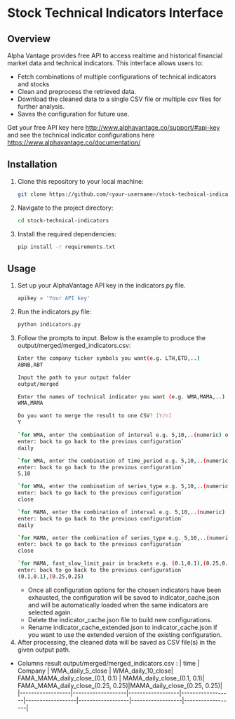 # Stock Technical Indicators Interface

## Overview
Alpha Vantage provides free API to access realtime and historical financial market data and technical indicators. This interface allows users to:
- Fetch combinations of multiple configurations of technical indicators and stocks
- Clean and preprocess the retrieved data.
- Download the cleaned data to a single CSV file or multiple csv files for further analysis.
- Saves the configuration for future use.
  
Get your free API key here http://www.alphavantage.co/support/#api-key and see the technical indicator configurations here https://www.alphavantage.co/documentation/

## Installation
1. Clone this repository to your local machine:
   ```bash
   git clone https://github.com/<your-username>/stock-technical-indicators
   ```

2. Navigate to the project directory:
   ```bash
   cd stock-technical-indicators
   ```

3. Install the required dependencies:
   ```bash
   pip install -r requirements.txt
   ```

## Usage
1. Set up your AlphaVantage API key in the indicators.py file.
   ```python
   apikey = 'Your API key'
   ```
2. Run the indicators.py file:
   ```bash
   python indicators.py
   ```
3. Follow the prompts to input. Below is the example to produce the output/merged/merged_indicators.csv: 
     ```bash
   Enter the company ticker symbols you want(e.g. LTH,ETD,..)
   ABNB,ABT
   ```
     ```bash
   Input the path to your output folder
   output/merged
   ```
    ```bash
   Enter the names of technical indicator you want (e.g. WMA,MAMA,..)
   WMA,MAMA
   ```
    ```bash
   Do you want to merge the result to one CSV? [Y/n]
   Y
   ```
    ```bash
   `for WMA, enter the combination of interval e.g. 5,10,..(numeric) or 60min,daily,..(words)
   enter: back to go back to the previous configuration`
   daily
   ```
    ```bash
   `for WMA, enter the combination of time_period e.g. 5,10,..(numeric) or 60min,daily,..(words)
   enter: back to go back to the previous configuration`
   5,10
   ```
    ```bash
   `for WMA, enter the combination of series_type e.g. 5,10,..(numeric) or 60min,daily,..(words)
   enter: back to go back to the previous configuration`
   close
   ```
    ```bash
   `for MAMA, enter the combination of interval e.g. 5,10,..(numeric) or 60min,daily,..(words)
   enter: back to go back to the previous configuration`
   daily
   ```
    ```bash
   `for MAMA, enter the combination of series_type e.g. 5,10,..(numeric) or 60min,daily,..(words)
   enter: back to go back to the previous configuration`
   close
   ```
    ```bash
   `for MAMA, fast_slow_limit_pair in brackets e.g. (0.1,0.1),(0.25,0.25),..
   enter: back to go back to the previous configuration`
   (0.1,0.1),(0.25,0.25)
   ```
    - Once all configuration options for the chosen indicators have been exhausted, the configuration will be saved to indicator_cache.json and will be automatically loaded when the same indicators are selected again.
    - Delete the indicator_cache.json file to build new configurations.
    - Rename indicator_cache_extended.json to indicator_cache.json if you want to use the extended version of the existing configuration.
5. After processing, the cleaned data will be saved as CSV file(s) in the given output path.
  - Columns result output/merged/merged_indicators.csv :
    | time       | Company  | WMA_daily_5_close | WMA_daily_10_close| FAMA_MAMA_daily_close_(0.1, 0.1) | MAMA_daily_close_(0.1, 0.1)| FAMA_MAMA_daily_close_(0.25, 0.25)|MAMA_daily_close_(0.25, 0.25)|
    |------------------|-------------------|------------------|------------------|------------------|------------------|------------------|------------------|
